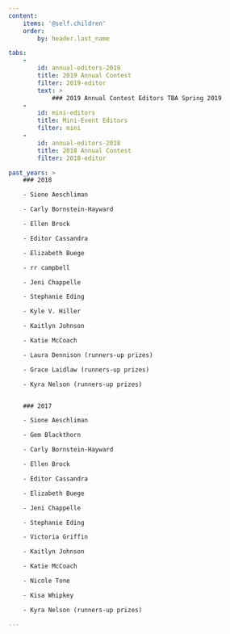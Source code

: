 ```yaml
---
content:
    items: '@self.children'
    order:
        by: header.last_name

tabs:
    -
        id: annual-editors-2019
        title: 2019 Annual Contest
        filter: 2019-editor
        text: >
            ### 2019 Annual Contest Editors TBA Spring 2019
    -
        id: mini-editors
        title: Mini-Event Editors
        filter: mini
    -
        id: annual-editors-2018
        title: 2018 Annual Contest
        filter: 2018-editor

past_years: >
    ### 2018

    - Sione Aeschliman

    - Carly Bornstein-Hayward

    - Ellen Brock

    - Editor Cassandra

    - Elizabeth Buege

    - rr campbell

    - Jeni Chappelle

    - Stephanie Eding

    - Kyle V. Hiller

    - Kaitlyn Johnson

    - Katie McCoach

    - Laura Dennison (runners-up prizes)

    - Grace Laidlaw (runners-up prizes)

    - Kyra Nelson (runners-up prizes)


    ### 2017

    - Sione Aeschliman

    - Gem Blackthorn

    - Carly Bornstein-Hayward

    - Ellen Brock

    - Editor Cassandra

    - Elizabeth Buege

    - Jeni Chappelle

    - Stephanie Eding

    - Victoria Griffin

    - Kaitlyn Johnson

    - Katie McCoach

    - Nicole Tone

    - Kisa Whipkey

    - Kyra Nelson (runners-up prizes)

---
```

